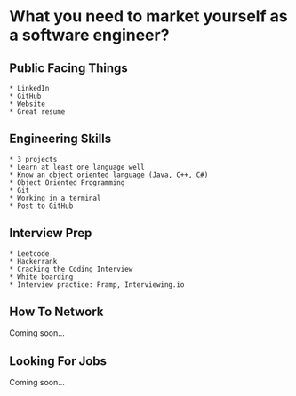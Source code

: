 # What you need to market yourself as a software engineer?  

## Public Facing Things  
	* LinkedIn  
	* GitHub  
	* Website
    * Great resume  

## Engineering Skills  
	* 3 projects  
	* Learn at least one language well  
	* Know an object oriented language (Java, C++, C#)  
	* Object Oriented Programming
	* Git
	* Working in a terminal
	* Post to GitHub

## Interview Prep
	* Leetcode
	* Hackerrank
	* Cracking the Coding Interview
    * White boarding
    * Interview practice: Pramp, Interviewing.io  

## How To Network
Coming soon...  

## Looking For Jobs
Coming soon...  
